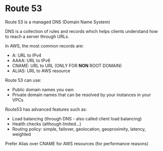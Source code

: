 # Route 53

Route 53 is a managed DNS (Domain Name System)

DNS is a collection of rules and records which helps clients understand how to reach a server through URLs.

In AWS, the most common records are:
* A: URL to IPv4
* AAAA: URL to IPv6
* CNAME: URL to URL (ONLY FOR **NON** ROOT DOMAIN)
* ALIAS: URL to AWS resource

Route 53 can use:
* Public domain names you own
* Private domain names that can be resolved by your instances in your VPCs

Route53 has advanced features such as:
* Load balancing (through DNS - also called client load balancing)
* Health checks (although limited…)
* Routing policy: simple, failover, geolocation, geoproximity, latency, weighted

Prefer Alias over CNAME for AWS resources (for performance reasons)
